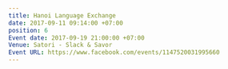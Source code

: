 ```yaml
---
title: Hanoi Language Exchange
date: 2017-09-11 09:14:00 +07:00
position: 6
Event date: 2017-09-19 21:00:00 +07:00
Venue: Satori - Slack & Savor
Event URL: https://www.facebook.com/events/1147520031995660
---
```


